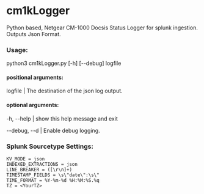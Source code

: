 # cm1kLogger
Python based, Netgear CM-1000 Docsis Status Logger for splunk ingestion. Outputs Json Format. 

### Usage:
python3 cm1kLogger.py [-h] [--debug] logfile

#### positional arguments:
  logfile    |   The destination of the json log output.

#### optional arguments:
  -h, --help   | show this help message and exit
  
  --debug, --d | Enable debug logging.

### Splunk Sourcetype Settings:
```
KV_MODE = json
INDEXED_EXTRACTIONS = json
LINE_BREAKER = ([\r\n]+)
TIMESTAMP_FIELDS = \s\"date\":\s\"
TIME_FORMAT = %Y-%m-%d %H:%M:%S.%q
TZ = <YourTZ>
```
